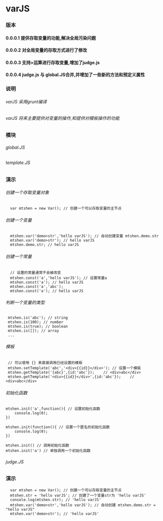 # varJS

### 版本
#### 0.0.0.1 提供存取变量的功能,解决全局污染问题
#### 0.0.0.2 对全局变量的存取方式进行了修改
#### 0.0.0.3 支持>运算进行存取变量,增加了judge.js
#### 0.0.0.4 judge.js 与 global.JS合并,并增加了一些新的方法和预定义属性

### 说明
######  varJS 采用grunt编译
######  varJS 将来主要提供对变量的操作,和提供对模板操作的功能

### 模块
######  global.JS
######  template.JS

### 演示
###### 创建一个存取变量对象
```
  var mtshen = new Var(); // 创建一个可以存取变量的主节点
```

###### 创建一个变量
```
  mtshen.var('demo>str','hello varJS'); // 自动创建变量 mtshen.demo.str
  mtshen.var('demo>str'); // hello varJS
  mtshen.demo.str; // hello varJS
```

###### 创建一个常量
```
  // 设置的常量通常不会被改变
  mtshen.const('a','hello varJS'); // 设置常量a
  mtshen.const('a'); // hello varJS
  mtshen.const('a','abc'); 
  mtshen.const('a'); // hello varJS
```

###### 判断一个变量的类型
```
 mtshen.is('abc'); // string
 mtshen.is(100); // number
 mtshen.is(true); // boolean
 mtshen.is([]); // array
 ...
```

###### 模板
```
 // 可以使用 {} 来直接调用已经设置的模板
 mtshen.setTemplate('abc','<div>{{id}}</div>');	// 设置一个模板
 mtshen.getTemplate('{abc}',{id:'abc'});	// <div>abc</div>
 mtshen.getTemplate('<div>{{id}}</div>',{id:'abc'});	// <div>abc</div>
```

###### 初始化函数
```
mtshen.init('a',function(){	// 设置初始化函数
	console.log(0);
})

mtshen.init(function(){	// 设置一个匿名的初始化函数
	console.log(0);
})

mtshen.init() // 调用初始化函数
mtshen.init('a') // 单独调用一个初始化函数
```

######  judge.JS

### 演示
```
  var mtshen = new Var(); // 创建一个可以存取变量的主节点
  mtshen.str = 'hello varJS'; // 创建了一个变量str为 'hello varJS'
  console.log(mtshen.str); // 'hello varJS'
  mtshen.var('demo>str','hello varJS'); // 自动创建 mtshen.demo.str = "hello varJS"
  mtshen.var('demo>str'); // 'hello varJS'
```